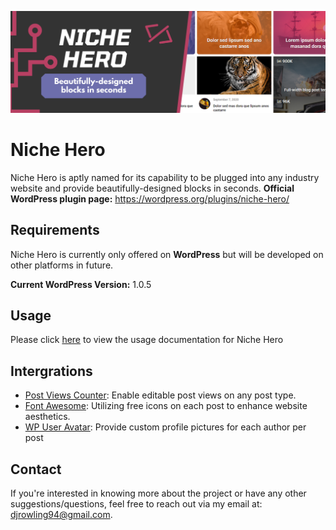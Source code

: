 ![Niche Hero](https://github.com/dallasrowling/niche-hero/blob/main/assets/images/banner-1544x500.png?raw=true)

# Niche Hero

Niche Hero is aptly named for its capability to be plugged into any industry website and provide beautifully-designed blocks in seconds. 
**Official WordPress plugin page:** https://wordpress.org/plugins/niche-hero/

## Requirements

Niche Hero is currently only offered on **WordPress** but will be developed on other platforms in future. 

**Current WordPress Version:** 1.0.5

## Usage

Please click [here](https://github.com/dallasrowling/niche-hero/wiki/How-to-use-%22Niche-Hero%22-in-WordPress) to view the usage documentation for Niche Hero

## Intergrations

- [Post Views Counter](https://en-ca.wordpress.org/plugins/post-views-counter/): Enable editable post views on any post type.
- [Font Awesome](https://fontawesome.com/): Utilizing free icons on each post to enhance website aesthetics.
- [WP User Avatar](https://en-ca.wordpress.org/plugins/wp-user-avatar/): Provide custom profile pictures for each author per post

## Contact 

If you're interested in knowing more about the project or have any other suggestions/questions, feel free to reach out via my email at: [djrowling94@gmail.com](mailto:djrowling94@gmail.com).
